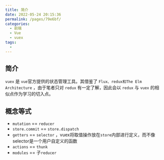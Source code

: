 ```yaml
---
title: 简介
date: 2022-05-24 20:15:36
permalink: /pages/79e6bf/
categories:
  - 前端
  - Vue
  - vuex
tags:
  - 
---
```


## 简介

`vuex` 是 `vue`官方提供的状态管理工具。其借鉴了 `Flux、redux和The Elm Architecture` ，由于笔者只对 `redux` 有一定了解，因此会以 `redux` 与 `vuex` 的相似点作为学习的切入点。

## 概念等式

-   `mutation` == `reducer`
-   `store.commit` == `store.dispatch`
-   `getters` == `selector` ，vuex将取值操作放在`store`内部进行定义，而不像selector是一个用户自定义的函数
-   `actions` == `thunk` 
-   `modules` == 子`reducer`
